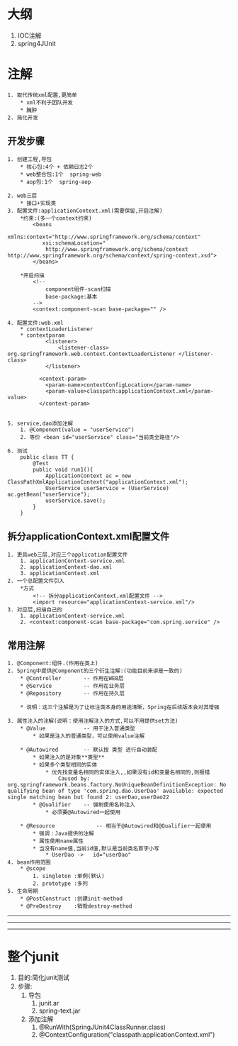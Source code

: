 # 大纲 #
1. IOC注解
2. spring4JUnit


# 注解 #
	1. 取代传统xml配置,更简单
		* xml不利于团队开发
		* 臃肿
	2. 简化开发
		
## 开发步骤 ##		
	1. 创建工程,导包
		* 核心包:4个 + 依赖日志2个
		* web整合包:1个  spring-web
		* aop包:1个  spring-aop

	2. web三层
		* 接口+实现类
	3. 配置文件:applicationContext.xml(需要保留,开启注解)
		*约束:(多一个context约束)
			<beans 
		       xmlns:context="http://www.springframework.org/schema/context"
		       xsi:schemaLocation="
				http://www.springframework.org/schema/context http://www.springframework.org/schema/context/spring-context.xsd">
			</beans>

		*开启扫描
			<!-- 
				component组件-scan扫描
				base-package:基本
			-->
			<context:component-scan base-package="" />

	4. 配置文件:web.xml
		* contextLoaderListener
		* contextparam
				<listener>
					<listener-class> org.springframework.web.context.ContextLoaderListener </listener-class>
				</listener>

			  <context-param>
				<param-name>contextConfigLocation</param-name>
				<param-value>classpath:applicationContext.xml</param-value>  
			  </context-param>


	5. service,dao添加注解
		1. @Component(value = "userService")
		2. 等价 <bean id="userService" class="当前类全路径"/>

	6. 测试
	    public class TT {
	        @Test
	        public void run1(){
	            ApplicationContext ac = new ClassPathXmlApplicationContext("applicationContext.xml");
	            UserService userService = (UserService) ac.getBean("userService");
	            userService.save();
	        }
	    }


## 拆分applicationContext.xml配置文件 ##
	1. 更具web三层,对应三个application配置文件
		1. applicationContext-service.xml
		2. applicationContext-dao.xml
		3. applicationContext.xml
	2. 一个总配置文件引入
		*方式
			<!-- 拆分applicationContext.xml配置文件 -->
			<import resource="applicationContext-service.xml"/>	
	3. 对应层,扫描自己的
		1. applicationContext-service.xml
		2. <context:component-scan base-package="com.spring.service" />


## 常用注解 ##
	1. @Component:组件.(作用在类上)
	2. Spring中提供@Component的三个衍生注解:(功能目前来讲是一致的)
		* @Controller		-- 作用在WEB层
		* @Service			-- 作用在业务层
		* @Repository		-- 作用在持久层
		
		* 说明：这三个注解是为了让标注类本身的用途清晰，Spring在后续版本会对其增强
	
	3. 属性注入的注解(说明：使用注解注入的方式,可以不用提供set方法)
		* @Value			-- 用于注入普通类型
			* 如果是注入的普通类型，可以使用value注解

		* @Autowired		-- 默认按 类型 进行自动装配
			* 如果注入的是对象**类型**
			* 如果多个类型相同的实体
				* 优先找变量名相同的实体注入,,如果没有id和变量名相同的,则报错 
					Caused by: org.springframework.beans.factory.NoUniqueBeanDefinitionException: No qualifying bean of type 'com.spring.dao.UserDao' available: expected single matching bean but found 2: userDao,userDao22	
			* @Qualifier	-- 强制使用名称注入
				* 必须要@Autowired一起使用		

		* @Resource				-- 相当于@Autowired和@Qualifier一起使用
			* 强调：Java提供的注解
			* 属性使用name属性
			* 当没有name值,当前id值,默认是当前类名首字小写 
				* UserDao ->   id="userDao"
	4. bean作用范围
		* @scope	
			1. singleton :单例(默认)
			2. prototype :多列
	5. 生命周期
		* @PostConstruct :创建init-method
		* @PreDestroy	 :销毁destroy-method




----------

----------

----------
# 整个junit #
1. 目的:简化junit测试
2. 步骤:
	1. 导包
		1. junit.ar
		2. spring-text.jar
	2. 添加注解
		1. @RunWith(SpringJUnit4ClassRunner.class)
		2. @ContextConfiguration("classpath:applicationContext.xml")
	
